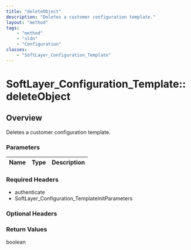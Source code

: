 ```yaml
---
title: "deleteObject"
description: "Deletes a customer configuration template."
layout: "method"
tags:
    - "method"
    - "sldn"
    - "Configuration"
classes:
    - "SoftLayer_Configuration_Template"
---
```

# SoftLayer_Configuration_Template::deleteObject
## Overview 
Deletes a customer configuration template. 

### Parameters 
|Name | Type | Description |
| --- | --- | --- |


### Required Headers
* authenticate
* SoftLayer_Configuration_TemplateInitParameters

### Optional Headers

### Return Values
boolean
